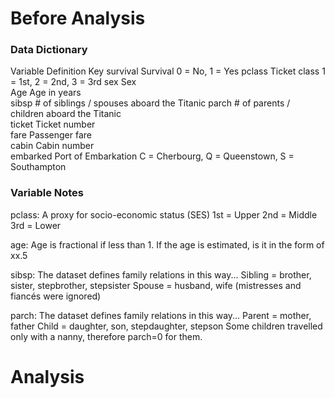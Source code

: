 
# Before Analysis

### Data Dictionary
Variable	Definition	      Key
survival	Survival	    0 = No, 1 = Yes
pclass	    Ticket class	1 = 1st, 2 = 2nd, 3 = 3rd
sex	         Sex	
Age	         Age in years	
sibsp	     # of siblings / spouses aboard the Titanic	
parch	      # of parents / children aboard the Titanic	
ticket	     Ticket number	
fare	    Passenger fare	
cabin	    Cabin number	
embarked	Port of Embarkation	   C = Cherbourg, Q = Queenstown, S = Southampton


### Variable Notes
pclass: A proxy for socio-economic status (SES)
1st = Upper
2nd = Middle
3rd = Lower

age: Age is fractional if less than 1. If the age is estimated, is it in the form of xx.5

sibsp: The dataset defines family relations in this way...
Sibling = brother, sister, stepbrother, stepsister
Spouse = husband, wife (mistresses and fiancés were ignored)

parch: The dataset defines family relations in this way...
Parent = mother, father
Child = daughter, son, stepdaughter, stepson
Some children travelled only with a nanny, therefore parch=0 for them.

# Analysis


